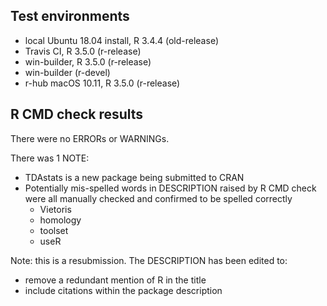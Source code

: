 ## Test environments

* local Ubuntu 18.04 install, R 3.4.4 (old-release)
* Travis CI, R 3.5.0 (r-release)
* win-builder, R 3.5.0 (r-release)
* win-builder (r-devel)
* r-hub macOS 10.11, R 3.5.0 (r-release)

## R CMD check results

There were no ERRORs or WARNINGs. 

There was 1 NOTE:

* TDAstats is a new package being submitted to CRAN
* Potentially mis-spelled words in DESCRIPTION raised by R CMD check were all manually checked and confirmed to be spelled correctly
  - Vietoris
  - homology
  - toolset
  - useR

Note: this is a resubmission. The DESCRIPTION has been edited to:
* remove a redundant mention of R in the title
* include citations within the package description
